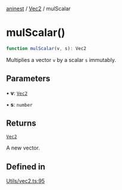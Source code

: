 [aninest](../../index.md) / [Vec2](../index.md) / mulScalar

# mulScalar()

```ts
function mulScalar(v, s): Vec2
```

Multiplies a vector `v` by a scalar `s` immutably.

## Parameters

• **v**: [`Vec2`](../type-aliases/Vec2.md)

• **s**: `number`

## Returns

[`Vec2`](../type-aliases/Vec2.md)

A new vector.

## Defined in

[Utils/vec2.ts:95](https://github.com/zphrs/aninest/blob/0970e35cce1ccab01b8ce4df8a59f00baff5cfda/core/src/Utils/vec2.ts#L95)
